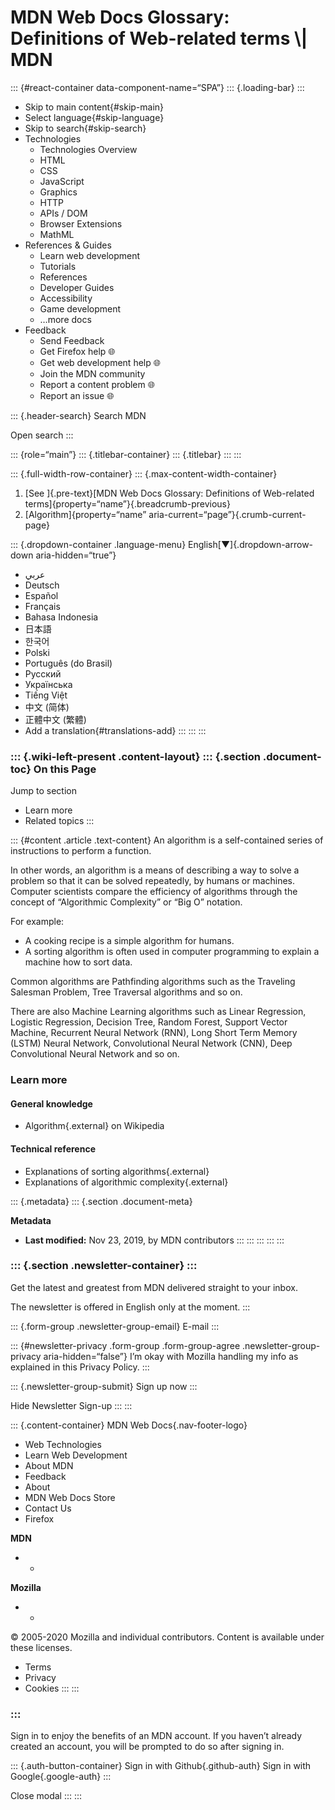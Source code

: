 MDN Web Docs Glossary: Definitions of Web-related terms \\| MDN
===============================================================

::: {\#react-container data-component-name=“SPA”} ::: {.loading-bar} :::

-   Skip to main content{\#skip-main}
-   Select language{\#skip-language}
-   Skip to search{\#skip-search}
-   Technologies
    -   Technologies Overview
    -   HTML
    -   CSS
    -   JavaScript
    -   Graphics
    -   HTTP
    -   APIs / DOM
    -   Browser Extensions
    -   MathML
-   References & Guides
    -   Learn web development
    -   Tutorials
    -   References
    -   Developer Guides
    -   Accessibility
    -   Game development
    -   …more docs
-   Feedback
    -   Send Feedback
    -   Get Firefox help 🌐
    -   Get web development help 🌐
    -   Join the MDN community
    -   Report a content problem 🌐
    -   Report an issue 🌐

::: {.header-search} Search MDN

Open search :::

::: {role=“main”} ::: {.titlebar-container} ::: {.titlebar} ::: :::

::: {.full-width-row-container} ::: {.max-content-width-container}

1.  \[See \]{.pre-text}\[MDN Web Docs Glossary: Definitions of Web-related terms\]{property=“name”}{.breadcrumb-previous}
2.  \[Algorithm\]{property=“name” aria-current=“page”}{.crumb-current-page}

::: {.dropdown-container .language-menu} English\[▼\]{.dropdown-arrow-down aria-hidden=“true”}

-   عربي
-   Deutsch
-   Español
-   Français
-   Bahasa Indonesia
-   日本語
-   한국어
-   Polski
-   Português (do Brasil)
-   Русский
-   Українська
-   Tiếng Việt
-   中文 (简体)
-   正體中文 (繁體)
-   Add a translation{\#translations-add} ::: ::: :::

### ::: {.wiki-left-present .content-layout} ::: {.section .document-toc} On this Page

Jump to section

-   Learn more
-   Related topics :::

::: {\#content .article .text-content} An algorithm is a self-contained series of instructions to perform a function.

In other words, an algorithm is a means of describing a way to solve a problem so that it can be solved repeatedly, by humans or machines. Computer scientists compare the efficiency of algorithms through the concept of “Algorithmic Complexity” or “Big O” notation.

For example:

-   A cooking recipe is a simple algorithm for humans.
-   A sorting algorithm is often used in computer programming to explain a machine how to sort data.

Common algorithms are Pathfinding algorithms such as the Traveling Salesman Problem, Tree Traversal algorithms and so on.

There are also Machine Learning algorithms such as Linear Regression, Logistic Regression, Decision Tree, Random Forest, Support Vector Machine, Recurrent Neural Network (RNN), Long Short Term Memory (LSTM) Neural Network, Convolutional Neural Network (CNN), Deep Convolutional Neural Network and so on.

### Learn more <a href="#learn_more" id="learn_more"></a>

#### General knowledge <a href="#general_knowledge" id="general_knowledge"></a>

-   Algorithm{.external} on Wikipedia

#### Technical reference <a href="#technical_reference" id="technical_reference"></a>

-   Explanations of sorting algorithms{.external}
-   Explanations of algorithmic complexity{.external}

::: {.metadata} ::: {.section .document-meta}

**Metadata**

-   **Last modified:** Nov 23, 2019, by MDN contributors ::: ::: ::: ::: :::

### ::: {.section .newsletter-container} ::: <a href="#newsletter-form-container-.newsletter-.section-.newsletter-head-learn-the-best-of-web-development-le" id="newsletter-form-container-.newsletter-.section-.newsletter-head-learn-the-best-of-web-development-le"></a>

Get the latest and greatest from MDN delivered straight to your inbox.

The newsletter is offered in English only at the moment. :::

::: {.form-group .newsletter-group-email} E-mail :::

::: {\#newsletter-privacy .form-group .form-group-agree .newsletter-group-privacy aria-hidden=“false”} I’m okay with Mozilla handling my info as explained in this Privacy Policy. :::

::: {.newsletter-group-submit} Sign up now :::

Hide Newsletter Sign-up ::: :::

::: {.content-container} MDN Web Docs{.nav-footer-logo}

-   Web Technologies
-   Learn Web Development
-   About MDN
-   Feedback
-   About
-   MDN Web Docs Store
-   Contact Us
-   Firefox

**MDN**

-   -   

**Mozilla**

-   -   

© 2005-2020 Mozilla and individual contributors. Content is available under these licenses.

-   Terms
-   Privacy
-   Cookies ::: :::

### ::: <a href="#auth-modal-.modal-.hidden-.section-.auth-providers-tabindex-1-role-dialog-aria-modal-true-aria-label" id="auth-modal-.modal-.hidden-.section-.auth-providers-tabindex-1-role-dialog-aria-modal-true-aria-label"></a>

Sign in to enjoy the benefits of an MDN account. If you haven’t already created an account, you will be prompted to do so after signing in.

::: {.auth-button-container} Sign in with Github{.github-auth} Sign in with Google{.google-auth} :::

Close modal ::: :::
